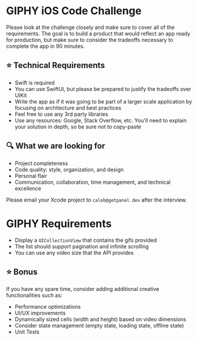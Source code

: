 # GIPHY iOS Code Challenge

Please look at the challenge closely and make sure to cover all of the requirements.  The goal is to build a product that would reflect an app ready for production, but make sure to consider the tradeoffs necessary to complete the app in 90 minutes.

## ⭐️ Technical Requirements
- Swift is required
- You can use SwiftUI, but please be prepared to justify the tradeoffs over UIKit
- Write the app as if it was going to be part of a larger scale application by focusing on architecture and best practices
- Feel free to use any 3rd party libraries
- Use any resources: Google, Stack Overflow, etc.  You'll need to explain your solution in depth, so be sure not to copy-paste

## 🔍 What we are looking for
- Project completeness
- Code quality: style, organization, and design
- Personal flair
- Communication, collaboration, time management, and technical excellence

Please email your Xcode project to `caleb@getpanel.dev` after the interview.

# GIPHY Requirements
- Display a `UICollectionView` that contains the gifs provided
- The list should support pagination and infinite scrolling
- You can use any video size that the API provides

## ⭐️ Bonus
If you have any spare time, consider adding additional creative functionalities such as:
- Performance optimizations
- UI/UX improvements
- Dynamically sized cells (width and height) based on video dimensions
- Consider state management (empty state, loading state, offline state)
- Unit Tests
